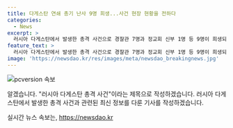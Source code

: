 ```yaml
---
title: 다게스탄 연쇄 총기 난사 9명 희생...사건 현장 현황을 전하다
categories:
  - News
excerpt: >
  러시아 다게스탄에서 발생한 총격 사건으로 경찰관 7명과 정교회 신부 1명 등 9명이 희생되고 25명이 부상을 입었습니다. 이번 사건에는 지난 3월 러시아 시티홀 공연장 테러 공격과 연관성이 의심됩니다. 다게스탄 당국은 이번 사건에 연루된 용의자들을 조사 중이며, 현재 상황에 대한 자세한 내용은 계속되는 조사를 통해 확인될 예정입니다. #다게스탄 #러시아 #테러
feature_text: >
  러시아 다게스탄에서 발생한 총격 사건으로 경찰관 7명과 정교회 신부 1명 등 9명이 희생되고 25명이 부상을 입었습니다. 이번 사건에는 지난 3월 러시아 시티홀 공연장 테러 공격과 연관성이 의심됩니다. 다게스탄 당국은 이번 사건에 연루된 용의자들을 조사 중이며, 현재 상황에 대한 자세한 내용은 계속되는 조사를 통해 확인될 예정입니다. #다게스탄 #러시아 #테러
image: 'https://newsdao.kr/res/images/meta/newsdao_breakingnews.jpg'
---
```


<p><img src="https://newsdao.kr/res/images/meta/newsdao_breakingnews.jpg" alt="pcversion 속보" /></p>

<p>알겠습니다. "러시아 다게스탄 총격 사건"이라는 제목으로 작성하겠습니다. 러시아 다게스탄에서 발생한 총격 사건과 관련된 최신 정보를 다룬 기사를 작성하겠습니다.</p>
실시간 뉴스 속보는, <a href="https://newsdao.kr" rel="dofollow">https://newsdao.kr</a>


